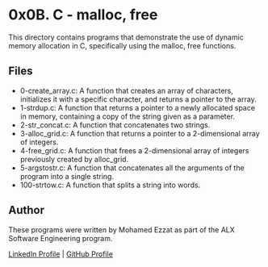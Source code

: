 # 0x0B. C - malloc, free
This directory contains programs that demonstrate the use of dynamic memory allocation in C, specifically using the malloc, free functions.

## Files
- 0-create_array.c: A function that creates an array of characters, initializes it with a specific character, and returns a pointer to the array.
- 1-strdup.c: A function that returns a pointer to a newly allocated space in memory, containing a copy of the string given as a parameter.
- 2-str_concat.c: A function that concatenates two strings.
- 3-alloc_grid.c: A function that returns a pointer to a 2-dimensional array of integers.
- 4-free_grid.c: A function that frees a 2-dimensional array of integers previously created by alloc_grid.
- 5-argstostr.c: A function that concatenates all the arguments of the program into a single string.
- 100-strtow.c: A function that splits a string into words.

## Author
These programs were written by Mohamed Ezzat as part of the ALX Software Engineering program.

[LinkedIn Profile](https://www.linkedin.com/in/mohamed-ezzat01/) | [GitHub Profile](https://github.com/mohvmedezzvt)
